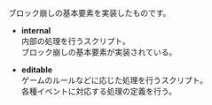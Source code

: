 
ブロック崩しの基本要素を実装したものです。

 - **internal**<br>
   内部の処理を行うスクリプト。<br>
   ブロック崩しの基本要素が実装されている。
  
 - **editable** <br>
  ゲームのルールなどに応じた処理を行うスクリプト。<br>
  各種イベントに対応する処理の定義を行う。


